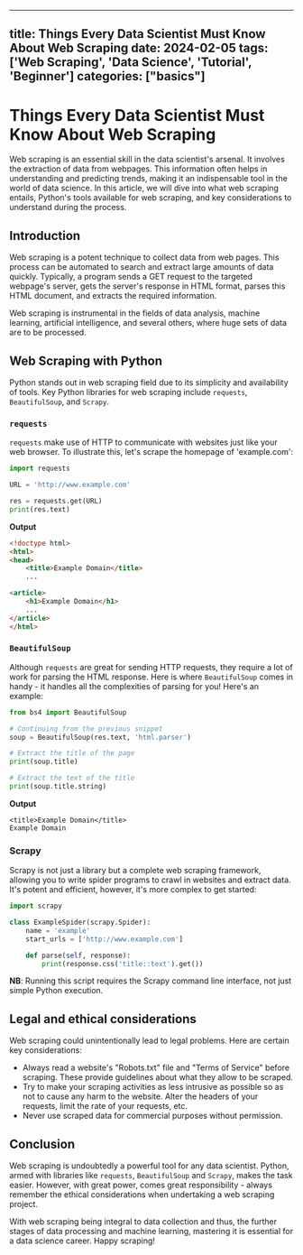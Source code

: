 
---
title: Things Every Data Scientist Must Know About Web Scraping
date: 2024-02-05
tags: ['Web Scraping', 'Data Science', 'Tutorial', 'Beginner']
categories: ["basics"]
---


# Things Every Data Scientist Must Know About Web Scraping

Web scraping is an essential skill in the data scientist's arsenal. It involves the extraction of data from webpages. This information often helps in understanding and predicting trends, making it an indispensable tool in the world of data science. In this article, we will dive into what web scraping entails, Python's tools available for web scraping, and key considerations to understand during the process.

## Introduction

Web scraping is a potent technique to collect data from web pages. This process can be automated to search and extract large amounts of data quickly. Typically, a program sends a GET request to the targeted webpage's server, gets the server's response in HTML format, parses this HTML document, and extracts the required information.

Web scraping is instrumental in the fields of data analysis, machine learning, artificial intelligence, and several others, where huge sets of data are to be processed.

## Web Scraping with Python 

Python stands out in web scraping field due to its simplicity and availability of tools. Key Python libraries for web scraping include `requests`, `BeautifulSoup`, and `Scrapy`.

### **`requests`**

`requests` make use of HTTP to communicate with websites just like your web browser. To illustrate this, let's scrape the homepage of 'example.com':

```python
import requests

URL = 'http://www.example.com'

res = requests.get(URL)
print(res.text)
```

**Output**
```HTML
<!doctype html>
<html>
<head>
    <title>Example Domain</title>
    ...

<article>
    <h1>Example Domain</h1>
    ...
</article>
</html>
```

### **`BeautifulSoup`**

Although `requests` are great for sending HTTP requests, they require a lot of work for parsing the HTML response. Here is where `BeautifulSoup` comes in handy - it handles all the complexities of parsing for you! Here's an example:

```python
from bs4 import BeautifulSoup

# Continuing from the previous snippet
soup = BeautifulSoup(res.text, 'html.parser')

# Extract the title of the page
print(soup.title)

# Extract the text of the title
print(soup.title.string)
```

**Output**

```Text
<title>Example Domain</title>
Example Domain
```

### **Scrapy** 

Scrapy is not just a library but a complete web scraping framework, allowing you to write spider programs to crawl in websites and extract data. It's potent and efficient, however, it's more complex to get started:

```python
import scrapy

class ExampleSpider(scrapy.Spider):
    name = 'example'
    start_urls = ['http://www.example.com']

    def parse(self, response):
        print(response.css('title::text').get())
```

**NB**: Running this script requires the Scrapy command line interface, not just simple Python execution.

## Legal and ethical considerations

Web scraping could unintentionally lead to legal problems. Here are certain key considerations:
- Always read a website's "Robots.txt" file and "Terms of Service" before scraping. These provide guidelines about what they allow to be scraped.
- Try to make your scraping activities as less intrusive as possible so as not to cause any harm to the website. Alter the headers of your requests, limit the rate of your requests, etc.
- Never use scraped data for commercial purposes without permission. 

## Conclusion 

Web scraping is undoubtedly a powerful tool for any data scientist. Python, armed with libraries like `requests`, `BeautifulSoup` and `Scrapy`, makes the task easier. However, with great power, comes great responsibility - always remember the ethical considerations when undertaking a web scraping project.

With web scraping being integral to data collection and thus, the further stages of data processing and machine learning, mastering it is essential for a data science career. Happy scraping!